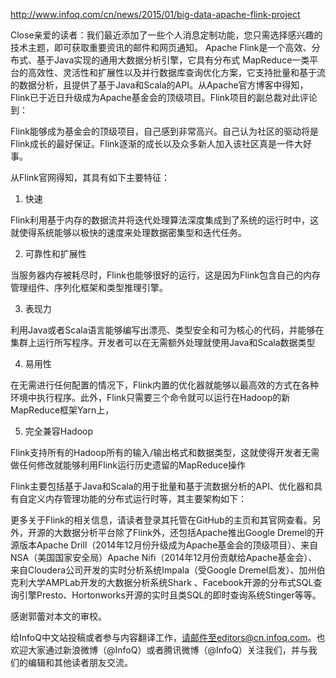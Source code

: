 

http://www.infoq.com/cn/news/2015/01/big-data-apache-flink-project

Close亲爱的读者：我们最近添加了一些个人消息定制功能，您只需选择感兴趣的技术主题，即可获取重要资讯的邮件和网页通知。
Apache Flink是一个高效、分布式、基于Java实现的通用大数据分析引擎，它具有分布式 MapReduce一类平台的高效性、灵活性和扩展性以及并行数据库查询优化方案，它支持批量和基于流的数据分析，且提供了基于Java和Scala的API。从Apache官方博客中得知，Flink已于近日升级成为Apache基金会的顶级项目。Flink项目的副总裁对此评论到：

Flink能够成为基金会的顶级项目，自己感到非常高兴。自己认为社区的驱动将是Flink成长的最好保证。Flink逐渐的成长以及众多新人加入该社区真是一件大好事。

从Flink官网得知，其具有如下主要特征：

1. 快速

Flink利用基于内存的数据流并将迭代处理算法深度集成到了系统的运行时中，这就使得系统能够以极快的速度来处理数据密集型和迭代任务。

2. 可靠性和扩展性

当服务器内存被耗尽时，Flink也能够很好的运行，这是因为Flink包含自己的内存管理组件、序列化框架和类型推理引擎。

3. 表现力

利用Java或者Scala语言能够编写出漂亮、类型安全和可为核心的代码，并能够在集群上运行所写程序。开发者可以在无需额外处理就使用Java和Scala数据类型

4. 易用性

在无需进行任何配置的情况下，Flink内置的优化器就能够以最高效的方式在各种环境中执行程序。此外，Flink只需要三个命令就可以运行在Hadoop的新MapReduce框架Yarn上，

5. 完全兼容Hadoop

Flink支持所有的Hadoop所有的输入/输出格式和数据类型，这就使得开发者无需做任何修改就能够利用Flink运行历史遗留的MapReduce操作

Flink主要包括基于Java和Scala的用于批量和基于流数据分析的API、优化器和具有自定义内存管理功能的分布式运行时等，其主要架构如下：



更多关于Flink的相关信息，请读者登录其托管在GitHub的主页和其官网查看。另外，开源的大数据分析平台除了Flink外，还包括Apache推出Google Dremel的开源版本Apache Drill（2014年12月份升级成为Apache基金会的顶级项目）、来自NSA（美国国家安全局）Apache Nifi（2014年12月份贡献给Apache基金会）、来自Cloudera公司开发的实时分析系统Impala（受Google Dremel启发）、加州伯克利大学AMPLab开发的大数据分析系统Shark 、Facebook开源的分布式SQL查询引擎Presto、Hortonworks开源的实时且类SQL的即时查询系统Stinger等等。

感谢郭蕾对本文的审校。

给InfoQ中文站投稿或者参与内容翻译工作，请邮件至editors@cn.infoq.com。也欢迎大家通过新浪微博（@InfoQ）或者腾讯微博（@InfoQ）关注我们，并与我们的编辑和其他读者朋友交流。